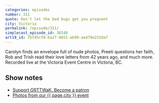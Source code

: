 ```yaml
---
categories: episodes
number: 311
quote: Don't let the bed bugs get you pregnant
city: Victoria
permalink: /episode/311/
simplecast_episode_id: 38149
art19_id: 7bfd5cf0-6a27-4651-ab99-ae479e231da7
---
```


Carolyn finds an envelope full of nude photos, Preeti questions her faith, Rob and Trish read their love letters from 42 years ago, and much more. Recorded live at the Victoria Event Centre in Victoria, BC.

## Show notes
- [Support GRTTWaK. Become a patron](https://grownupsreadthingstheywroteaskids.com/support/?utm_source=podcast&utm_medium=referral&utm_campaign=311)
- [Photos from our {{ page.city }} event](https://www.facebook.com/media/set/?set=a.10153867748873600.1073741870.121054468599&type=3)